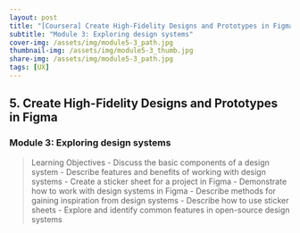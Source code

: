 ```yaml
---
layout: post
title: "[Coursera] Create High-Fidelity Designs and Prototypes in Figma 5-3"
subtitle: "Module 3: Exploring design systems"
cover-img: /assets/img/module5-3_path.jpg
thumbnail-img: /assets/img/module5-3_thumb.jpg
share-img: /assets/img/module5-3_path.jpg
tags: [UX]
--- 
```


## 5. Create High-Fidelity Designs and Prototypes in Figma
### Module 3: Exploring design systems

> Learning Objectives
	- Discuss the basic components of a design system
	- Describe features and benefits of working with design systems
	- Create a sticker sheet for a project in Figma
	- Demonstrate how to work with design systems in Figma
	- Describe methods for gaining inspiration from design systems
	- Describe how to use sticker sheets
	- Explore and identify common features in open-source design systems
